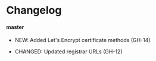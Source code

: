 # Changelog


#### master

- NEW: Added Let's Encrypt certificate methods (GH-14)

- CHANGED: Updated registrar URLs (GH-12)
